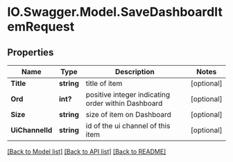# IO.Swagger.Model.SaveDashboardItemRequest
## Properties

Name | Type | Description | Notes
------------ | ------------- | ------------- | -------------
**Title** | **string** | title of item | [optional] 
**Ord** | **int?** | positive integer indicating order within Dashboard | [optional] 
**Size** | **string** | size of item on Dashboard | [optional] 
**UiChannelId** | **string** | id of the ui channel of this item | [optional] 

[[Back to Model list]](../README.md#documentation-for-models) [[Back to API list]](../README.md#documentation-for-api-endpoints) [[Back to README]](../README.md)

